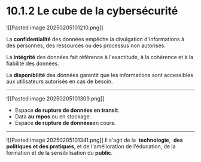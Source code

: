 
# 10.1.2 Le cube de la cybersécurité


![[Pasted image 20250205101210.png]]

La **confidentialité** des données empêche la divulgation d'informations à des personnes, des ressources ou des processus non autorisés.

La **intégrité** des données fait référence à l'exactitude, à la cohérence et à la fiabilité des données.

La **disponibilité** des données garantit que les informations sont accessibles aux utilisateurs autorisés en cas de besoin.

----


![[Pasted image 20250205101309.png]]
- Espace **de rupture de données en transit**.
- Data **au repos** ou en stockage.
- Espace **de rupture de données**en cours.

----


![[Pasted image 20250205101341.png]]
Il s'agit de la  **technologie**,  **des politiques et des pratiques**, et de l'amélioration de l'éducation, de la formation et de la sensibilisation du **public**.